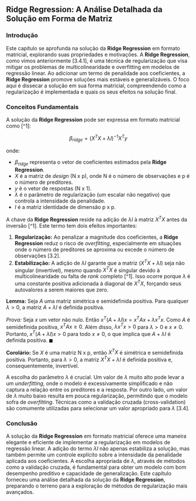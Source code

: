 ## Ridge Regression: A Análise Detalhada da Solução em Forma de Matriz

### Introdução
Este capítulo se aprofunda na solução da **Ridge Regression** em formato matricial, explorando suas propriedades e motivações. A **Ridge Regression**, como vimos anteriormente [3.4.1], é uma técnica de regularização que visa mitigar os problemas de multicolinearidade e overfitting em modelos de regressão linear. Ao adicionar um termo de penalidade aos coeficientes, a **Ridge Regression** promove soluções mais estáveis e generalizáveis. O foco aqui é dissecar a solução em sua forma matricial, compreendendo como a regularização é implementada e quais os seus efeitos na solução final.

### Conceitos Fundamentais

A solução da **Ridge Regression** pode ser expressa em formato matricial como [^1]:

$$
\beta_{ridge} = (X^TX + \lambda I)^{-1}X^Ty
$$

onde:

*   $\beta_{ridge}$ representa o vetor de coeficientes estimados pela **Ridge Regression**.
*   $X$ é a matriz de *design* (N x p), onde N é o número de observações e p é o número de preditores.
*   $y$ é o vetor de respostas (N x 1).
*   $\lambda$ é o parâmetro de regularização (um escalar não negativo) que controla a intensidade da penalidade.
*   $I$ é a matriz identidade de dimensão p x p.

A chave da **Ridge Regression** reside na adição de $\lambda I$ à matriz $X^TX$ antes da inversão [^1]. Este termo tem dois efeitos importantes:

1.  **Regularização:** Ao penalizar a magnitude dos coeficientes, a **Ridge Regression** reduz o risco de *overfitting*, especialmente em situações onde o número de preditores se aproxima ou excede o número de observações [3.2].
2.  **Estabilização:** A adição de $\lambda I$ garante que a matriz $(X^TX + \lambda I)$ seja não singular (invertível), mesmo quando $X^TX$ é singular devido à multicolinearidade ou falta de *rank* completo [^1]. Isso ocorre porque $\lambda$ é uma constante positiva adicionada à diagonal de $X^TX$, forçando seus autovalores a serem maiores que zero.

**Lemma:** Seja $A$ uma matriz simétrica e semidefinida positiva. Para qualquer $\lambda > 0$, a matriz $A + \lambda I$ é definida positiva.

*Prova:* Seja $x$ um vetor não nulo. Então $x^T(A + \lambda I)x = x^TAx + \lambda x^Tx$. Como $A$ é semidefinida positiva, $x^TAx \geq 0$. Além disso, $\lambda x^Tx > 0$ para $\lambda > 0$ e $x \neq 0$. Portanto, $x^T(A + \lambda I)x > 0$ para todo $x \neq 0$, o que implica que $A + \lambda I$ é definida positiva. $\blacksquare$

**Corolário:** Se $X$ é uma matriz N x p, então $X^TX$ é simétrica e semidefinida positiva. Portanto, para $\lambda > 0$, a matriz $X^TX + \lambda I$ é definida positiva e, consequentemente, invertível.

A escolha do parâmetro $\lambda$ é crucial. Um valor de $\lambda$ muito alto pode levar a um *underfitting*, onde o modelo é excessivamente simplificado e não captura a relação entre os preditores e a resposta. Por outro lado, um valor de $\lambda$ muito baixo resulta em pouca regularização, permitindo que o modelo sofra de *overfitting*. Técnicas como a validação cruzada (cross-validation) são comumente utilizadas para selecionar um valor apropriado para $\lambda$ [3.4].

### Conclusão

A solução da **Ridge Regression** em formato matricial oferece uma maneira elegante e eficiente de implementar a regularização em modelos de regressão linear. A adição do termo $\lambda I$ não apenas estabiliza a solução, mas também permite um controle explícito sobre a intensidade da penalidade aplicada aos coeficientes. A escolha apropriada de $\lambda$, através de métodos como a validação cruzada, é fundamental para obter um modelo com bom desempenho preditivo e capacidade de generalização. Este capítulo forneceu uma análise detalhada da solução da **Ridge Regression**, preparando o terreno para a exploração de métodos de regularização mais avançados.
<!-- END -->